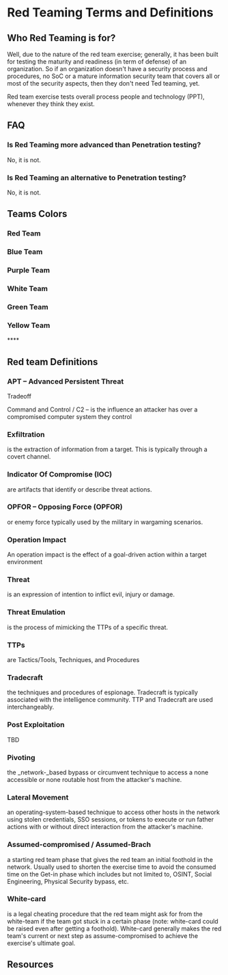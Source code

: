 # Red Teaming Terms and Definitions

## Who Red Teaming is for?

Well, due to the nature of the red team exercise; generally, it has been built for testing the maturity and readiness \(in term of defense\) of an organization. So if an organization doesn't have a security process and procedures, no SoC or a mature information security team that covers all or most of the security aspects, then they don't need Ted teaming, yet. 

Red team exercise tests overall process people and technology \(PPT\), whenever they think they exist.

## FAQ

### Is Red Teaming more advanced than Penetration testing?

No, it is not.

### Is Red Teaming an alternative to Penetration testing? 

No, it is not.

## Teams Colors

### **Red Team**

### **Blue Team**

### **Purple Team**

### **White Team**

### **Green Team**

### **Yellow Team**

\*\*\*\*

## Red team Definitions

### **APT** – Advanced Persistent Threat

Tradeoff

Command and Control / C2 –  is the influence an attacker has over a compromised computer system they control

### **Exfiltration**

is the extraction of information from a target. This is typically through a covert channel.

### **Indicator Of Compromise \(IOC\)**

are artifacts that identify or describe threat actions.

### **OPFOR –**  Opposing Force \(OPFOR\) 

or enemy force typically used by the military in wargaming scenarios.

### **Operation Impact** 

An operation impact is the effect of a goal-driven action within a target environment

### **Threat**

is an expression of intention to inflict evil, injury or damage.

### **Threat Emulation** 

is the process of mimicking the TTPs of a specific threat.

### **TTPs**

are Tactics/Tools, Techniques, and Procedures

### **Tradecraft**

the techniques and procedures of espionage. Tradecraft is typically associated with the intelligence community. TTP and Tradecraft are used interchangeably.

### Post Exploitation

TBD

### **Pivoting**

the _network-_based bypass or circumvent technique to access a none accessible or none routable host from the attacker's machine.

### **Lateral Movement**

an operating-system-based technique to access other hosts in the network using stolen credentials, SSO sessions, or tokens to execute or run father actions with or without direct interaction from the attacker's machine.  

### **Assumed-compromised / Assumed-Brach**

a starting red team phase that gives the red team an initial foothold in the network. Usually used to shorten the exercise time to avoid the consumed time on the Get-in phase which includes but not limited to, OSINT, Social Engineering, Physical Security bypass, etc.

### **White-card**

is a legal cheating procedure that the red team might ask for from the white-team if the team got stuck in a certain phase \(note: white-card could be raised even after getting a foothold\). White-card generally makes the red team's current or next step as assume-compromised to achieve the exercise's ultimate goal.

## Resources





